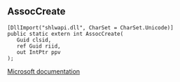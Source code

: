 ## AssocCreate

```
[DllImport("shlwapi.dll", CharSet = CharSet.Unicode)]
public static extern int AssocCreate(
   Guid clsid,
   ref Guid riid,
   out IntPtr ppv
);
```

[Microsoft documentation](https://docs.microsoft.com/en-us/windows/win32/api/shlwapi/nf-shlwapi-assoccreate)
